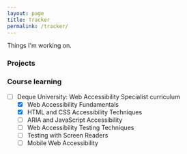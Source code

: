 ```yaml
---
layout: page
title: Tracker
permalink: /tracker/
---
```


Things I'm working on.

### Projects

### Course learning

- [ ] Deque University: Web Accessibility Specialist curriculum
  - [x] Web Accessibility Fundamentals
  - [x] HTML and CSS Accessibility Techniques
  - [ ] ARIA and JavaScript Accessibility
  - [ ] Web Accessibility Testing Techniques
  - [ ] Testing with Screen Readers
  - [ ] Mobile Web Accessibility
